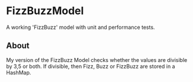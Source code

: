 # FizzBuzzModel
A working 'FizzBuzz' model with unit and performance tests.

## About
My version of the FizzBuzz Model checks whether the values are divisible by 3,5 or both. If divisible, then Fizz, Buzz or FizzBuzz are stored in a HashMap.

